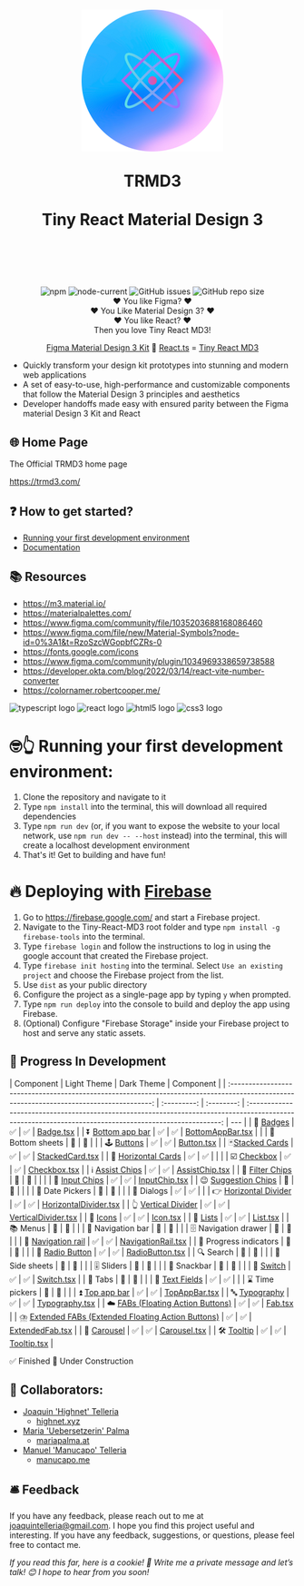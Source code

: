 <h1 align="center">
  <img src="/src/assets/tiny-react-md3-logo.png" width="250px"/>

TRMD3 </br></br>
Tiny React Material Design 3

<div align="center""> 
<br/>
</div>
<h1>

##

<div align="center""> 
<img alt="npm" src="https://img.shields.io/npm/v/vite?style=for-the-badge">
<img alt="node-current" src="https://img.shields.io/node/v/vite?style=for-the-badge">
<img alt="GitHub issues" src="https://img.shields.io/github/issues/highnet/Tiny-React-MD3?style=for-the-badge">
<img alt="GitHub repo size" src="https://img.shields.io/github/repo-size/highnet/Tiny-React-MD3?style=for-the-badge">
</div>

<div align="center">
❤️ You like Figma? ❤️ </br>
❤️ You Like Material Design 3? ❤️</br>
❤️ You like React? ❤️ </br>
 Then you love Tiny React MD3!  </br>

[Figma Material Design 3 Kit](https://www.figma.com/community/file/1035203688168086460) 🤝 [React.ts](https://developer.okta.com/blog/2022/03/14/react-vite-number-converter) = [Tiny React MD3](https://github.com/highnet/Tiny-React-MD3/) </br>

</div>

- Quickly transform your design kit prototypes into stunning and modern web applications
- A set of easy-to-use, high-performance and customizable components that follow the Material Design 3 principles and aesthetics
- Developer handoffs made easy with ensured parity between the Figma material Design 3 Kit and React

## 🌐 Home Page

The Official TRMD3 home page

https://trmd3.com/

## ❓ How to get started?

- [Running your first development environment](https://github.com/highnet/Tiny-React-MD3/tree/master#-running-your-first-development-environment)
- [Documentation](https://github.com/highnet/Tiny-React-MD3/blob/master/src/readme.md)

## 📚 Resources

- https://m3.material.io/
- https://materialpalettes.com/
- https://www.figma.com/community/file/1035203688168086460
- https://www.figma.com/file/new/Material-Symbols?node-id=0%3A1&t=RzoSzcWGopbfCZRs-0
- https://fonts.google.com/icons
- https://www.figma.com/community/plugin/1034969338659738588
- https://developer.okta.com/blog/2022/03/14/react-vite-number-converter
- https://colornamer.robertcooper.me/

<div align="left">
  <img src="https://cdn.jsdelivr.net/gh/devicons/devicon/icons/typescript/typescript-original.svg" height="40" width="52" alt="typescript logo"  />
  <img src="https://cdn.jsdelivr.net/gh/devicons/devicon/icons/react/react-original.svg" height="40" width="52" alt="react logo"  />
  <img src="https://cdn.jsdelivr.net/gh/devicons/devicon/icons/html5/html5-original.svg" height="40" width="52" alt="html5 logo"  />
  <img src="https://cdn.jsdelivr.net/gh/devicons/devicon/icons/css3/css3-original.svg" height="40" width="52" alt="css3 logo"  />
</div>

# 🤓👆 Running your first development environment:

1. Clone the repository and navigate to it
2. Type `npm install` into the terminal, this will download all required dependencies
3. Type `npm run dev` (or, if you want to expose the website to your local network, use `npm run dev -- --host` instead) into the terminal, this will create a localhost development environment
4. That's it! Get to building and have fun!

# 🔥 Deploying with [Firebase](https://firebase.google.com/)

1. Go to https://firebase.google.com/ and start a Firebase project.
2. Navigate to the Tiny-React-MD3 root folder and type `npm install -g firebase-tools` into the terminal.
3. Type `firebase login` and follow the instructions to log in using the google account that created the Firebase project.
4. Type `firebase init hosting` into the terminal. Select `Use an existing project` and choose the Firebase project from the list.
5. Use `dist` as your public directory
6. Configure the project as a single-page app by typing `y` when prompted.
7. Type `npm run deploy` into the console to build and deploy the app using Firebase.
8. (Optional) Configure "Firebase Storage" inside your Firebase project to host and serve any static assets.

## 🚧 Progress In Development

|                                                                Component                                                                 | Light Theme | Dark Theme |                                                                       Component                                                                        |
| :--------------------------------------------------------------------------------------------------------------------------------------: | :---------: | :--------: | :----------------------------------------------------------------------------------------------------------------------------------------------------: | --- |
|                         📛 [Badges](https://github.com/highnet/Tiny-React-MD3/blob/master/src/readme.md#-badge)                          |     ✅      |     ✅     |                                 [Badge.tsx](https://github.com/highnet/Tiny-React-MD3/blob/master/src/Badge/Badge.tsx)                                 |
|                 ⏬ [Bottom app bar](https://github.com/highnet/Tiny-React-MD3/blob/master/src/readme.md#-bottom-app-bar)                 |     ✅      |     ✅     |              [BottomAppBar.tsx](https://github.com/highnet/Tiny-React-MD3/blob/master/src/App%20Bars/Bottom%20App%20Bar/BottomAppBar.tsx)              |     |
|                                                             🔽 Bottom sheets                                                             |     🚧      |     🚧     |                                                                                                                                                        |
|                   🕹️ [Buttons](https://github.com/highnet/Tiny-React-MD3/blob/master/src/readme.md#%EF%B8%8F-buttons)                    |     ✅      |     ✅     |                               [Button.tsx](https://github.com/highnet/Tiny-React-MD3/blob/master/src/Button/Button.tsx)                                |
|                   🃏[Stacked Cards](https://github.com/highnet/Tiny-React-MD3/blob/master/src/readme.md#-stacked-card)                   |     ✅      |     ✅     |                     [StackedCard.tsx](https://github.com/highnet/Tiny-React-MD3/blob/master/src/Cards/StackedCard/StackedCard.tsx)                     |
|                🪪 [Horizontal Cards](https://github.com/highnet/Tiny-React-MD3/blob/master/src/readme.md#-horizontal-card)                |     ✅      |     ✅     |                                                                                                                                                        |     |
|                  ☑️ [Checkbox](https://github.com/highnet/Tiny-React-MD3/blob/master/src/readme.md#%EF%B8%8F-checkbox)                   |     ✅      |     ✅     |                            [Checkbox.tsx](https://github.com/highnet/Tiny-React-MD3/blob/master/src/Checkbox/Checkbox.tsx)                             |
|          ℹ️ [Assist Chips](https://github.com/highnet/Tiny-React-MD3/blob/master/src/readme.md#%E2%84%B9%EF%B8%8F-assist-chip)           |     ✅      |     ✅     |                      [AssistChip.tsx](https://github.com/highnet/Tiny-React-MD3/blob/master/src/Chips/AssistChip/AssistChip.tsx)                       |
|                   🥅 [Filter Chips](https://github.com/highnet/Tiny-React-MD3/blob/master/src/readme.md#-filter-chip)                    |     🚧      |     🚧     |                                                                                                                                                        |     |
|                    🔌 [Input Chips](https://github.com/highnet/Tiny-React-MD3/blob/master/src/readme.md#-input-chip)                     |     ✅      |     ✅     |                        [InputChip.tsx](https://github.com/highnet/Tiny-React-MD3/blob/master/src/Chips/InputChip/InputChip.tsx)                        |
|               😉 [Suggestion Chips](https://github.com/highnet/Tiny-React-MD3/blob/master/src/readme.md#-suggestion-chip)                |     🚧      |     🚧     |                                                                                                                                                        |     |
|                                                             📅 Date Pickers                                                              |     🚧      |     🚧     |                                                                                                                                                        |
|                                                                💬 Dialogs                                                                |     ✅      |     ✅     |                                                                                                                                                        |
|             👉 [Horizontal Divider](https://github.com/highnet/Tiny-React-MD3/blob/master/src/readme.md#-horizontal-divider)             |     ✅      |     ✅     |          [HorizontalDivider.tsx](https://github.com/highnet/Tiny-React-MD3/blob/master/src/Dividers/HorizontalDivider/HorizontalDivider.tsx)           |
|               👆 [Vertical Divider](https://github.com/highnet/Tiny-React-MD3/blob/master/src/readme.md#-vertical-divider)               |     ✅      |     ✅     |             [VerticalDivider.tsx](https://github.com/highnet/Tiny-React-MD3/blob/master/src/Dividers/VerticalDivider/VerticalDivider.tsx)              |
|                          💟 [Icons](https://github.com/highnet/Tiny-React-MD3/blob/master/src/readme.md#-icons)                          |     ✅      |     ✅     |                                  [Icon.tsx](https://github.com/highnet/Tiny-React-MD3/blob/master/src/Icon/Icon.tsx)                                   |
|                          📝 [Lists](https://github.com/highnet/Tiny-React-MD3/blob/master/src/readme.md#-lists)                          |     ✅      |     ✅     |                 [List.tsx](https://github.com/highnet/Tiny-React-MD3/blob/e453a9b7634ad93bb13d227227603f5148ed74b0/src/Lists/List.tsx)                 |
|                                                                 📚 Menus                                                                 |     🚧      |     🚧     |                                                                                                                                                        |
|                                                            🧭 Navigation bar                                                             |     🚧      |     🚧     |                                                                                                                                                        |
|                                                           🗄️ Navigation drawer                                                           |     🚧      |     🚧     |                                                                                                                                                        |
|                🚈 [Navigation rail](https://github.com/highnet/Tiny-React-MD3/blob/master/src/readme.md#-navigation-rail)                |     ✅      |     ✅     | [NavigationRail.tsx](https://github.com/highnet/Tiny-React-MD3/blob/7d4bb945f4da53f6e788568e9798d95de868c384/src/Navigation%20Rail/NavigationRail.tsx) |
|                                                          🔄 Progress indicators                                                          |     🚧      |     🚧     |                                                                                                                                                        |
|                        🔘 [Radio Button](https://github.com/highnet/Tiny-React-MD3/tree/master/src#-radio-button)                        |     ✅      |     ✅     |                      [RadioButton.tsx](https://github.com/highnet/Tiny-React-MD3/blob/master/src/Radio%20Button/RadioButton.tsx)                       |
|                                                                🔍 Search                                                                 |     🚧      |     🚧     |                                                                                                                                                        |
|                                                              📑 Side sheets                                                              |     🚧      |     🚧     |                                                                                                                                                        |
|                                                                🎚️ Sliders                                                                |     🚧      |     🚧     |                                                                                                                                                        |
|                                                               🥨 Snackbar                                                                |     🚧      |     🚧     |                                                                                                                                                        |
|                         🔦 [Switch](https://github.com/highnet/Tiny-React-MD3/blob/master/src/readme.md#-switch)                         |     ✅      |     ✅     |                               [Switch.tsx](https://github.com/highnet/Tiny-React-MD3/blob/master/src/Switch/Switch.tsx)                                |
|                                                                 📑 Tabs                                                                  |     🚧      |     🚧     |                                                                                                                                                        |
|  📜 [Text Fields](https://github.com/highnet/Tiny-React-MD3/blob/3b34a5032de9b5efb023b78c383f199bfe36251c/src/TextField/TextField.tsx)   |     ✅      |     ✅     |                                                                                                                                                        |
|                                                             ⌛ Time pickers                                                              |     🚧      |     🚧     |                                                                                                                                                        |
|                   ⏫ [Top app bar](https://github.com/highnet/Tiny-React-MD3/blob/master/src/readme.md#-top-app-bars)                    |     ✅      |     ✅     | [TopAppBar.tsx](https://github.com/highnet/Tiny-React-MD3/blob/826f9f5c779a272b9171c1f2f9b2967d20d6b5e8/src/App%20Bars/Top%20App%20Bar/TopAppBar.tsx)  |
|                     🔤 [Typography](https://github.com/highnet/Tiny-React-MD3/blob/master/src/readme.md#-typography)                     |     ✅      |     ✅     |                         [Typography.tsx](https://github.com/highnet/Tiny-React-MD3/blob/master/src/Typography/Typography.tsx)                          |
|              ☁️ [FABs (Floating Action Buttons)](https://github.com/highnet/Tiny-React-MD3/tree/master/src#%EF%B8%8F-fabs)               |     ✅      |     ✅     |                                    [Fab.tsx](https://github.com/highnet/Tiny-React-MD3/blob/master/src/FAB/Fab.tsx)                                    |
| ⛈️ [Extended FABs (Extended Floating Action Buttons)](https://github.com/highnet/Tiny-React-MD3/tree/master/src#%EF%B8%8F-extended-fabs) |     ✅      |     ✅     |                    [ExtendedFab.tsx](https://github.com/highnet/Tiny-React-MD3/blob/master/src/FABs/Extended%20FAB/ExtendedFab.tsx)                    |
|                       🎠 [Carousel](https://github.com/highnet/Tiny-React-MD3/blob/master/src/readme.md#-carousel)                       |     ✅      |     ✅     |           [Carousel.tsx](https://github.com/highnet/Tiny-React-MD3/blob/5584b776d1a07f09c8efd6f54d1fd70d13ee600a/src/Carousel/Carousel.tsx)            |
|                   🛠️ [Tooltip](https://github.com/highnet/Tiny-React-MD3/blob/master/src/readme.md#%EF%B8%8F-tooltips)                   |     ✅      |     ✅     |             [Tooltip.tsx](https://github.com/highnet/Tiny-React-MD3/blob/fbf7d3946840aa48c6952523cc571e61a8b3291e/src/Tooltip/Tooltip.tsx)             |

✅ Finished
🚧 Under Construction

## 👥 Collaborators:

- [Joaquin 'Highnet' Telleria](https://www.linkedin.com/in/joaquin-telleria-57957aa5/)
  - [highnet.xyz](https://www.highnet.xyz)
- [Maria 'Uebersetzerin' Palma](https://www.linkedin.com/in/maria-palma-a9a101189/)
  - [mariapalma.at](https://mariapalma.at/)
- [Manuel 'Manucapo' Telleria](https://manucapo.me/)
  - [manucapo.me](https://manucapo.me/)

## 🛎️ Feedback

If you have any feedback, please reach out to me at joaquintelleria@gmail.com.
I hope you find this project useful and interesting. If you have any feedback, suggestions, or questions, please feel free to contact me.

<i>If you read this far, here is a cookie! 🍪 Write me a private message and let’s talk! 😊 I hope to hear from you soon!</i>
